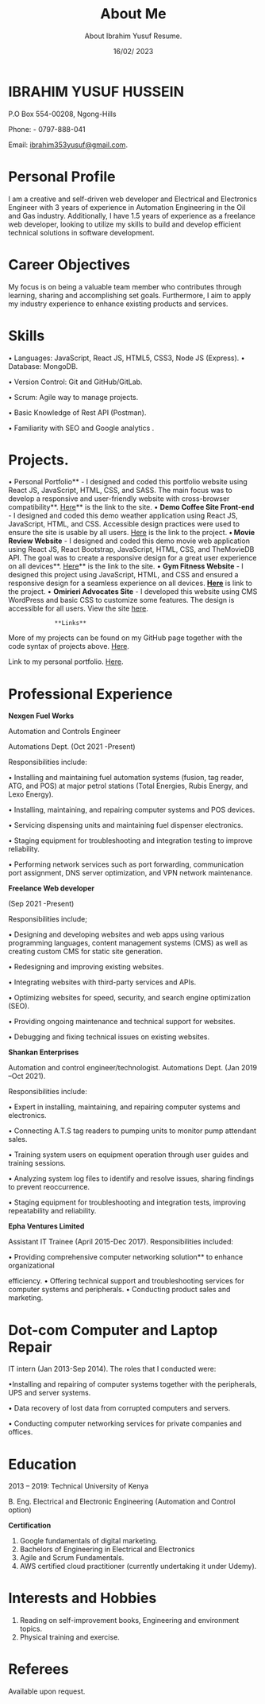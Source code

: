 ﻿---
title: 'About Me'
date: '16/02/ 2023'
subtitle: 'About Ibrahim Yusuf Resume.'
cover_image: '/public/images/posts/img3.jpg'
---



#        **IBRAHIM YUSUF HUSSEIN**
P.O Box 554-00208, Ngong-Hills 

Phone: - 0797-888-041 

Email:   ibrahim353yusuf@gmail.com.
#        **Personal Profile**
I am a creative and self-driven web developer and Electrical and Electronics Engineer with 3 years of experience in Automation Engineering in the Oil and Gas industry. Additionally, I have 1.5 years of experience as a freelance web developer, looking to utilize my skills to build and develop efficient technical solutions in software development.
# **Career Objectives**
My focus is on being a valuable team member who contributes through learning, sharing and accomplishing set goals. Furthermore, I aim to apply my industry experience to enhance existing products and services.
# **Skills**
• Languages: JavaScript, React JS, HTML5, CSS3, Node JS (Express).
• Database: MongoDB. 

• Version Control: Git and GitHub/GitLab.

• Scrum: Agile way to manage projects.

• Basic Knowledge of Rest API (Postman).

• Familiarity with SEO and Google analytics .

   #  **Projects.** 
• Personal Portfolio** - I designed and coded this portfolio website using React JS, JavaScript, HTML, CSS, and SASS. The main focus was to develop a responsive and user-friendly website with cross-browser compatibility**. [Here](https://ibrahim-yusuf.netlify.app/)** is the link to the site. 
• **Demo Coffee Site Front-end** - I designed and coded this demo weather application using React JS, JavaScript, HTML, and CSS. Accessible design practices were used to ensure the site is usable by all users. [Here](https://dopiocoffee.vercel.app/) is the link to the project.
**• Movie Review Website** - I designed and coded this demo movie web application using React JS, React Bootstrap, JavaScript, HTML, CSS, and TheMovieDB API. The goal was to create a responsive design for a great user experience on all devices**. [Here](https://trekmovie.onrender.com/)** is the link to the site.
 • **Gym Fitness Website** - I designed this project using JavaScript, HTML, and CSS and ensured a responsive design for a seamless experience on all devices. **[Here](https://trekfitness.netlify.app/)** is link to the project.
• **Omirieri Advocates Site** - I developed this website using CMS WordPress and basic CSS to customize some features. The design is accessible for all users. View the site [here](https://omirieriadvocates.com/).	

				 **Links**

More of my projects can be found on my GitHub page together with the code syntax of projects above. [Here](https://github.com/ibrahimy353).

Link to my personal portfolio. [Here](https://ibrahim-yusuf.netlify.app/).
# **Professional Experience**
   **Nexgen Fuel Works**	

Automation and Controls Engineer

Automations Dept. (Oct 2021 -Present)

Responsibilities include:

• Installing and maintaining fuel automation systems (fusion, tag reader, ATG, and POS) at major petrol stations (Total Energies, Rubis Energy, and Lexo Energy).

• Installing, maintaining, and repairing computer systems and POS devices.

• Servicing dispensing units and maintaining fuel dispenser electronics.

• Staging equipment for troubleshooting and integration testing to improve reliability.

• Performing network services such as port forwarding, communication port assignment, DNS server optimization, and VPN network maintenance.

**Freelance Web developer** 

(Sep 2021 -Present) 

Responsibilities include;

• Designing and developing websites and web apps using various programming languages, content management systems (CMS) as well as creating custom CMS for static site generation.

• Redesigning and improving existing websites.

• Integrating websites with third-party services and APIs.

• Optimizing websites for speed, security, and search engine optimization (SEO). 

• Providing ongoing maintenance and technical support for websites.

• Debugging and fixing technical issues on existing websites.

**Shankan Enterprises** 

Automation and control engineer/technologist. Automations Dept. (Jan 2019 –Oct 2021).

Responsibilities include:

• Expert in installing, maintaining, and repairing computer systems and electronics.

• Connecting A.T.S tag readers to pumping units to monitor pump attendant sales.

• Training system users on equipment operation through user guides and training sessions.

• Analyzing system log files to identify and resolve issues, sharing findings to prevent reoccurrence.

• Staging equipment for troubleshooting and integration tests, improving repeatability and reliability.

**Epha Ventures Limited**

Assistant IT Trainee (April 2015-Dec 2017). Responsibilities included:

• Providing comprehensive computer networking solution** to enhance organizational

efficiency.
• Offering technical support and troubleshooting services for computer systems and peripherals.
• Conducting product sales and marketing.

# **Dot-com Computer and Laptop Repair**
IT intern (Jan 2013-Sep 2014). The roles that I conducted were:

•Installing and repairing of computer systems together with the peripherals, UPS and server systems.

• Data recovery of lost data from corrupted computers and servers.

• Conducting computer networking services for private companies and offices.
# **Education**
2013 – 2019: Technical University of Kenya

B. Eng. Electrical and Electronic Engineering (Automation and Control option)

**Certification**

1. Google fundamentals of digital marketing.
1. Bachelors of Engineering in Electrical and Electronics
1. Agile and Scrum Fundamentals.
1. AWS certified cloud practitioner (currently undertaking it under Udemy).
#          **Interests and Hobbies**
1. Reading on self-improvement books, Engineering and environment topics.
1. Physical training and exercise.

#						**Referees**

Available upon request.


